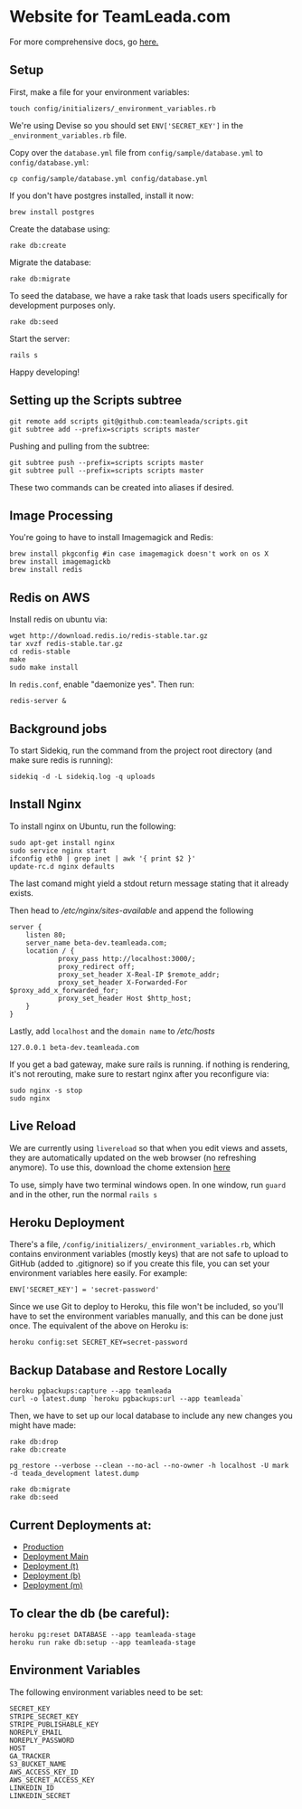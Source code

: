 # Website for TeamLeada.com

For more comprehensive docs, go [here.](http://docs.teamleada.com)

## Setup

First, make a file for your environment variables:

    touch config/initializers/_environment_variables.rb

We're using Devise so you should set `ENV['SECRET_KEY']` in the `_environment_variables.rb` file.

Copy over the `database.yml` file from `config/sample/database.yml` to `config/database.yml`:

    cp config/sample/database.yml config/database.yml

If you don't have postgres installed, install it now:

    brew install postgres

Create the database using:

    rake db:create

Migrate the database:

    rake db:migrate

To seed the database, we have a rake task that loads users specifically for development purposes only.

    rake db:seed

Start the server:

    rails s

Happy developing!

## Setting up the Scripts subtree

    git remote add scripts git@github.com:teamleada/scripts.git
    git subtree add --prefix=scripts scripts master

Pushing and pulling from the subtree:

    git subtree push --prefix=scripts scripts master
    git subtree pull --prefix=scripts scripts master

These two commands can be created into aliases if desired.

## Image Processing

You're going to have to install Imagemagick and Redis:

    brew install pkgconfig #in case imagemagick doesn't work on os X
    brew install imagemagickb
    brew install redis

## Redis on AWS

Install redis on ubuntu via:

    wget http://download.redis.io/redis-stable.tar.gz
    tar xvzf redis-stable.tar.gz
    cd redis-stable
    make
    sudo make install

In `redis.conf`, enable "daemonize yes". Then run:

    redis-server &

## Background jobs

To start Sidekiq, run the command from the project root directory (and make sure redis is running):

    sidekiq -d -L sidekiq.log -q uploads

## Install Nginx

To install nginx on Ubuntu, run the following:

    sudo apt-get install nginx
    sudo service nginx start
    ifconfig eth0 | grep inet | awk '{ print $2 }'
    update-rc.d nginx defaults

The last comand might yield a stdout return message stating that it already exists.

Then head to */etc/nginx/sites-available* and append the following

    server {
        listen 80;
        server_name beta-dev.teamleada.com;
        location / {
                proxy_pass http://localhost:3000/;
                proxy_redirect off;
                proxy_set_header X-Real-IP $remote_addr;
                proxy_set_header X-Forwarded-For $proxy_add_x_forwarded_for;
                proxy_set_header Host $http_host;
        }
    }

Lastly, add `localhost` and the `domain name` to */etc/hosts*

    127.0.0.1 beta-dev.teamleada.com

If you get a bad gateway, make sure rails is running. if nothing is rendering, it's not rerouting, make sure to restart nginx after you reconfigure via:

    sudo nginx -s stop
    sudo nginx

## Live Reload

We are currently using `livereload` so that when you edit views and assets, they are automatically updated on the web browser (no refreshing anymore).
To use this, download the chome extension [here](https://chrome.google.com/webstore/detail/livereload/jnihajbhpnppcggbcgedagnkighmdlei)

To use, simply have two terminal windows open. In one window, run `guard` and in the other, run the normal `rails s`

## Heroku Deployment

There's a file, `/config/initializers/_environment_variables.rb`, which contains environment variables (mostly keys) that are not safe to upload to GitHub (added to .gitignore) so if you create this file, you can set your environment variables here easily.
For example:

    ENV['SECRET_KEY'] = 'secret-password'

Since we use Git to deploy to Heroku, this file won't be included, so you'll have to set the environment variables manually, and this can be done just once. The equivalent of the above on Heroku is:

    heroku config:set SECRET_KEY=secret-password

## Backup Database and Restore Locally

    heroku pgbackups:capture --app teamleada
    curl -o latest.dump `heroku pgbackups:url --app teamleada`

Then, we have to set up our local database to include any new changes you might have made:

    rake db:drop
    rake db:create

    pg_restore --verbose --clean --no-acl --no-owner -h localhost -U mark -d teada_development latest.dump

    rake db:migrate
    rake db:seed

## Current Deployments at:

* [Production](http://teamleada.com)
* [Deployment Main](http://teamleada-stage.herokuapp.com)
* [Deployment (t)](http://teamleada-stage-t.herokuapp.com)
* [Deployment (b)](http://teamleada-stage-b.herokuapp.com)
* [Deployment (m)](http://teamleada-stage-m.herokuapp.com)

## To clear the db (be careful):

    heroku pg:reset DATABASE --app teamleada-stage
    heroku run rake db:setup --app teamleada-stage

## Environment Variables

The following environment variables need to be set:

    SECRET_KEY
    STRIPE_SECRET_KEY
    STRIPE_PUBLISHABLE_KEY
    NOREPLY_EMAIL
    NOREPLY_PASSWORD
    HOST
    GA_TRACKER
    S3_BUCKET_NAME
    AWS_ACCESS_KEY_ID
    AWS_SECRET_ACCESS_KEY
    LINKEDIN_ID
    LINKEDIN_SECRET

